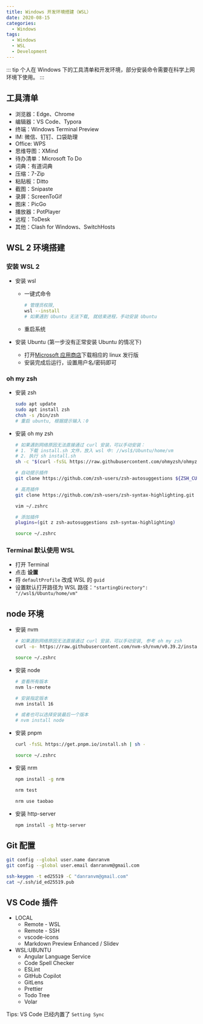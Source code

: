 ```yaml
---
title: Windows 开发环境搭建（WSL）
date: 2020-08-15
categories:
  - Windows
tags:
  - Windows
  - WSL
  - Development
---
```


::: tip
个人在 Windows 下的工具清单和开发环境，部分安装命令需要在科学上网环境下使用。
:::

<!-- more -->

## 工具清单

- 浏览器：Edge、Chrome
- 编辑器：VS Code、Typora
- 终端：Windows Terminal Preview
- IM: 微信、钉钉、口袋助理
- Office: WPS
- 思维导图：XMind
- 待办清单：Microsoft To Do
- 词典：有道词典
- 压缩：7-Zip
- 粘贴板：Ditto
- 截图：Snipaste
- 录屏：ScreenToGif
- 图床：PicGo
- 播放器：PotPlayer
- 远程：ToDesk
- 其他：Clash for Windows、SwitchHosts

## WSL 2 环境搭建

### 安装 WSL 2

- 安装 wsl

  - 一键式命令

    ```bash
    # 管理员权限,
    wsl --install
    # 如果遇到 Ubuntu 无法下载, 就结束进程，手动安装 Ubuntu
    ```
  - 重启系统

- 安装 Ubuntu (第一步没有正常安装 Ubuntu 的情况下)
  - 打开[Microsoft 应用商店](https://aka.ms/wslstore)下载相应的 linux 发行版
  - 安装完成后运行，设置用户名/密码即可

### oh my zsh

- 安装 zsh

  ```bash
  sudo apt update
  sudo apt install zsh
  chsh -s /bin/zsh
  # 重启 ubuntu, 根据提示输入：0
  ```

- 安装 oh my zsh

  ```bash
  # 如果遇到网络原因无法直接通过 curl 安装，可以手动安装：
  # 1. 下载 install.sh 文件，放入 wsl 中: //wsl$/Ubuntu/home/vm 
  # 2. 执行 sh install.sh
  sh -c "$(curl -fsSL https://raw.githubusercontent.com/ohmyzsh/ohmyzsh/master/tools/install.sh)"

  # 自动提示插件
  git clone https://github.com/zsh-users/zsh-autosuggestions ${ZSH_CUSTOM:-~/.oh-my-zsh/custom}/plugins/zsh-autosuggestions

  # 高亮插件
  git clone https://github.com/zsh-users/zsh-syntax-highlighting.git ${ZSH_CUSTOM:-~/.oh-my-zsh/custom}/plugins/zsh-syntax-highlighting

  vim ~/.zshrc

  # 添加插件
  plugins=(git z zsh-autosuggestions zsh-syntax-highlighting)

  source ~/.zshrc
  ```

### Terminal 默认使用 WSL

- 打开 Terminal
- 点击 **设置**
- 将 `defaultProfile` 改成 WSL 的 `guid` 
- 设置默认打开路径为 WSL 路径：`"startingDirectory": "//wsl$/Ubuntu/home/vm"`

## node 环境

- 安装 nvm

  ```bash
  # 如果遇到网络原因无法直接通过 curl 安装，可以手动安装, 参考 oh my zsh
  curl -o- https://raw.githubusercontent.com/nvm-sh/nvm/v0.39.2/install.sh | bash

  source ~/.zshrc
  ```

- 安装 node

  ```bash
  # 查看所有版本
  nvm ls-remote

  # 安装指定版本
  nvm install 16

  # 或者也可以选择安装最后一个版本
  # nvm install node
  ```

- 安装 pnpm

  ```bash
  curl -fsSL https://get.pnpm.io/install.sh | sh -
  
  source ~/.zshrc
  ```

- 安装 nrm

  ```bash
  npm install -g nrm

  nrm test

  nrm use taobao
  ```

- 安装 http-server

  ```bash
  npm install -g http-server
  ```

## Git 配置

```bash
git config --global user.name danranvm
git config --global user.email danranvm@gmail.com

ssh-keygen -t ed25519 -C "danranvm@gmail.com"
cat ~/.ssh/id_ed25519.pub
```

## VS Code 插件

- LOCAL
  - Remote - WSL
  - Remote - SSH
  - vscode-icons
  - Markdown Preview Enhanced / Slidev
- WSL:UBUNTU
  - Angular Language Service
  - Code Spell Checker
  - ESLint
  - GitHub Copilot
  - GitLens
  - Prettier
  - Todo Tree
  - Volar

Tips: VS Code 已经内置了 `Setting Sync`
